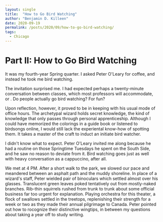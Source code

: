 ```yaml
---
layout: single
title:  "How to Go Bird Watching"
author: "Benjamin D. Killeen"
date: 2020-09-19
permalink: /posts/2020/09/how-to-go-bird-watching/
tags:
  - Chicago
---
```



# Part II: How to Go Bird Watching

It was my fourth-year Spring quarter. I asked Peter O'Leary for coffee, and instead he took me bird
watching.

The invitation surprised me. I had expected perhaps a twenty-minute conversation between classes,
which most professors will accommodate, or . Do people actually go
bird watching? For fun?

Upon reflection, however, it proved to be in
keeping with his usual mode of office hours. The archetypal wizard holds secret knowledge, the kind
of knowledge that only passes through personal apprenticeship. Although I could have memorized the
colorings in a guide book or listened to birdsongs online, I would still lack the experiental
know-how of spotting them. It takes a master of the craft to induct an initiate bird watcher.

I didn't know what to expect. Peter O'Leary invited me along because he had a routine on those
Springtime Tuesdays he spent on the South Side, and he saw no reason to deviate from it. Bird
watching goes just as well with heavy conversation as a cappuccino, after all.

We met at 4 PM. After a short walk to the park, we slowed our pace and meandered between an asphalt
path and the muddy shoreline. In place of a wizard's staff, Peter wielded pair of binoculars which
settled almost over his glasses. Translucent green leaves poked tentatively out from mostly-naked
branches. Rib-thin squirrels rushed from trunk to trunk about some official business far too urgent
for explanation. Playing orchestra for this theater, a flock of swallows settled in the treetops,
replenishing their strength for a week or two as they made their annual pilgrimage to Canada. Peter
pointed out how to rocognize their distinctive wingtips, in between my questions about taking a year
off to study writing.




<!-- Key idea: your passions don't need to coincide with your career, but it helps. -->
